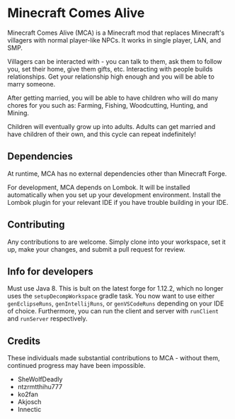 Minecraft Comes Alive
=====================
Minecraft Comes Alive (MCA) is a Minecraft mod that replaces Minecraft's villagers with normal player-like NPCs. It works in single player, LAN, and SMP.

Villagers can be interacted with - you can talk to them, ask them to follow you, set their home, give them gifts, etc. Interacting with people builds relationships. Get your relationship high enough and you will be able to marry someone.

After getting married, you will be able to have children who will do many chores for you such as: Farming, Fishing, Woodcutting, Hunting, and Mining.

Children will eventually grow up into adults. Adults can get married and have children of their own, and this cycle can repeat indefinitely!

## Dependencies

At runtime, MCA has no external dependencies other than Minecraft Forge.

For development, MCA depends on Lombok. It will be installed automatically when you set up your development environment. Install the Lombok plugin for your relevant IDE if you have trouble building in your IDE.

## Contributing

Any contributions to are welcome. Simply clone into your workspace, set it up, make your changes, and submit a pull request for review.

## Info for developers

Must use Java 8.
This is bult on the latest forge for 1.12.2, which no longer uses the `setupDecompWorkspace` gradle task. You now want to use either `genEclipseRuns`, `genIntellijRuns`, or `genVSCodeRuns` depending on your IDE of choice.
Furthermore, you can run the client and server with `runClient` and `runServer` respectively.

## Credits

These individuals made substantial contributions to MCA - without them, continued progress may have been impossible.
 - SheWolfDeadly
 - ntzrmtthihu777
 - ko2fan
 - Akjosch
 - Innectic
